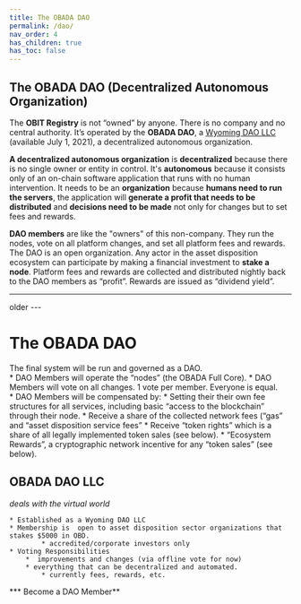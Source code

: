 ```yaml
---
title: The OBADA DAO
permalink: /dao/
nav_order: 4
has_children: true
has_toc: false
---
```


## The OBADA DAO (Decentralized Autonomous Organization)
The **OBIT Registry** is not “owned” by anyone.  There is no company and no central authority.  It’s operated by the **OBADA DAO**, a [Wyoming DAO LLC](https://www.coindesk.com/wyoming-dao-llc-law-passed) (available July 1, 2021), a decentralized autonomous organization.   

**A decentralized autonomous organization** is **decentralized** because there is no single owner or entity in control.   It's **autonomous** because it consists only of an on-chain software application that runs with no human intervention.  It needs to be an **organization** because **humans need to run the servers**, the application will **generate a profit that needs to be distributed** and **decisions need to be made** not only for changes but to set fees and rewards.

**DAO members** are like the "owners" of this non-company. They run the nodes, vote on all platform changes, and set all platform fees and rewards.   The DAO is an open organization.   Any actor in the asset disposition ecosystem can participate by making a financial investment to **stake a node**.   Platform fees and rewards are collected and distributed  nightly back to the DAO members as “profit”.  Rewards are issued as “dividend yield”.    



<hr>

older ---
# The OBADA DAO
The final system will be run and governed as a DAO.  
	* DAO Members will operate the “nodes” (the OBADA Full Core).
	* DAO Members will vote on all changes.  1 vote per member.  Everyone is equal.  
	* DAO Members will be compensated by:
		* Setting their their own fee structures for all services, including basic  “access to the blockchain” through their node.
		* Receive a share of the collected network fees (“gas” and “asset disposition service fees”
		* Receive “token rights” which is a share of all legally implemented token sales (see below).
		* “Ecosystem Rewards”, a cryptographic network incentive for any “token sales” (see below).  


## OBADA DAO LLC
 *deals with the virtual world* 

	* Established as a Wyoming DAO LLC
	* Membership is  open to asset disposition sector organizations that stakes $5000 in OBD.
			* accredited/corporate investors only
	* Voting Responsibilities  
		*  improvements and changes (via offline vote for now)
		* everything that can be decentralized and automated.
			* currently fees, rewards, etc.
*** Become a DAO Member**
